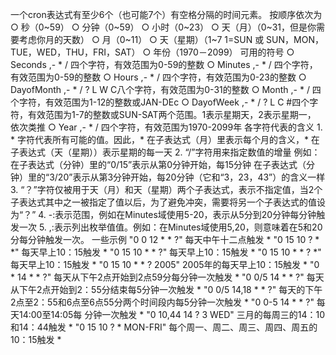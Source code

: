 一个cron表达式有至少6个（也可能7个）有空格分隔的时间元素。
按顺序依次为
		○ 秒（0~59）
		○ 分钟（0~59） 
		○ 小时（0~23）
		○ 天（月）（0~31，但是你需要考虑你月的天数）
		○ 月（0~11）
		○ 天（星期）（1~7 1=SUN 或 SUN，MON，TUE，WED，THU，FRI，SAT）
		○ 年份（1970－2099）
可用的符号
		○ Seconds ,- * / 四个字符，有效范围为0-59的整数 
		○ Minutes ,- * / 四个字符，有效范围为0-59的整数 
		○ Hours ,- * / 四个字符，有效范围为0-23的整数 
		○ DayofMonth ,- * / ? L W C八个字符，有效范围为0-31的整数 
		○ Month ,- * / 四个字符，有效范围为1-12的整数或JAN-DEc 
		○ DayofWeek ,- * / ? L C #四个字符，有效范围为1-7的整数或SUN-SAT两个范围。1表示星期天，2表示星期一， 依次类推 
		○ Year ,- * / 四个字符，有效范围为1970-2099年 
各字符代表的含义
		1. * 字符代表所有可能的值。因此，* 在子表达式（月）里表示每个月的含义，* 在子表达式（天（星期））表示星期的每一天
		2. “/”字符用来指定数值的增量 例如：在子表达式（分钟）里的“0/15”表示从第0分钟开始，每15分钟 在子表达式（分钟）里的“3/20”表示从第3分钟开始，每20分钟（它和“3，23，43”）的含义一样 
		3. “？”字符仅被用于天（月）和天（星期）两个子表达式，表示不指定值，当2个子表达式其中之一被指定了值以后，为了避免冲突，需要将另一个子表达式的值设为“？”
		4. -:表示范围，例如在Minutes域使用5-20，表示从5分到20分钟每分钟触发一次 
		5. ,:表示列出枚举值值。例如：在Minutes域使用5,20，则意味着在5和20分每分钟触发一次。
一些示例
	"0 0 12 * * ?"    每天中午十二点触发 *
"0 15 10 ? * *"    每天早上10：15触发 *
"0 15 10 * * ?"    每天早上10：15触发 *
"0 15 10 * * ? *"    每天早上10：15触发 *
"0 15 10 * * ? 2005"    2005年的每天早上10：15触发 *
"0 * 14 * * ?"    每天从下午2点开始到2点59分每分钟一次触发 *
"0 0/5 14 * * ?"    每天从下午2点开始到2：55分结束每5分钟一次触发 *
"0 0/5 14,18 * * ?"    每天的下午2点至2：55和6点至6点55分两个时间段内每5分钟一次触发 *
"0 0-5 14 * * ?"    每天14:00至14:05每 分钟一次触发 *
"0 10,44 14 ? 3 WED"    三月的每周三的14：10和14：44触发 *
"0 15 10 ? * MON-FRI"    每个周一、周二、周三、周四、周五的10：15触发 *
